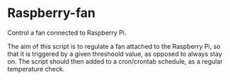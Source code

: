 # Raspberry-fan
Control a fan connected to Raspberry Pi.

The aim of this script is to regulate a fan attached to the Raspberry Pi, so that it is triggered by a given threshoold value, as opposed to always stay on.
The script should then added to a cron/crontab schedule, as a regular temperature check.
